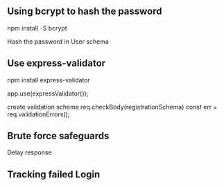 
## Using bcrypt to hash the password
  npm install -S bcrypt

  Hash the password in User schema
  
## Use express-validator 
  npm install express-validator
  
  app.use(expressValidator());

  create validation schema
  req.checkBody(registrationSchema)
  const err = req.validationErrors();

## Brute force safeguards
  Delay response

## Tracking failed Login

